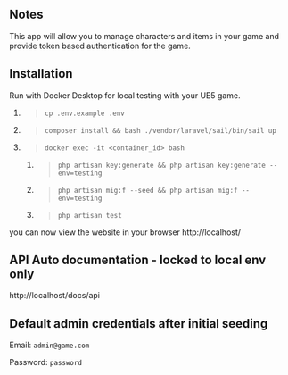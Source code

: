 ## Notes

This app will allow you to manage characters and items in your game and provide token based authentication for the game.

## Installation

Run with Docker Desktop for local testing with your UE5 game.

1. > `cp .env.example .env`
2. > `composer install && bash ./vendor/laravel/sail/bin/sail up`
3. > `docker exec -it <container_id> bash`
   1. > `php artisan key:generate && php artisan key:generate --env=testing`
   2. > `php artisan mig:f --seed && php artisan mig:f --env=testing`
   3. > `php artisan test`


you can now view the website in your browser http://localhost/

## API Auto documentation - locked to local env only
http://localhost/docs/api

## Default admin credentials after initial seeding

Email: `admin@game.com`

Password: `password`
